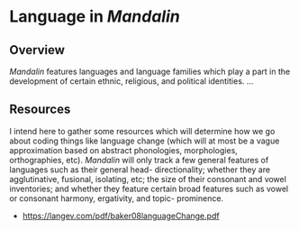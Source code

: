 # Language in *Mandalin*
## Overview
 *Mandalin* features languages and language families which play
 a part in the development of certain ethnic, religious, and
 political identities.
 ...

## Resources
 I intend here to gather some resources which will determine how
 we go about coding things like language change (which will at
 most be a vague approximation based on abstract phonologies,
 morphologies, orthographies, etc). *Mandalin* will only track a
 few general features of languages such as their general head-
 directionality; whether they are agglutinative, fusional,
 isolating, etc; the size of their consonant and vowel
 inventories; and whether they feature certain broad features
 such as vowel or consonant harmony, ergativity, and topic-
 prominence.

* https://langev.com/pdf/baker08languageChange.pdf